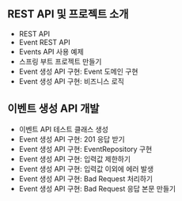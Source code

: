 ## REST API 및 프로젝트 소개

- REST API
- Event REST API
- Events API 사용 예제
- 스프링 부트 프로젝트 만들기
- Event 생성 API 구현: Event 도메인 구현
- Event 생성 API 구현: 비즈니스 로직

## 이벤트 생성 API 개발

- 이벤트 API 테스트 클래스 생성
- Event 생성 API 구현: 201 응답 받기
- Event 생성 API 구현: EventRepository 구현
- Event 생성 API 구현: 입력값 제한하기
- Event 생성 API 구현: 입력값 이외에 에러 발생
- Event 생성 API 구현: Bad Request 처리하기
- Event 생성 API 구현: Bad Request 응답 본문 만들기
